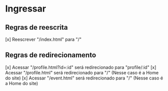 # Ingressar

## Regras de reescrita

[x] Reescrever "/index.html" para "/"

## Regras de redirecionamento

[x] Acessar "/profile.html?id=:id" será redirecionado para "profile/:id"
[x] Acessar "/profile.html" será redirecionado para "/" (Nesse caso é a Home do site)
[x] Acessar "/event.html" será redirecionado para "/" (Nesse caso é a Home do site)